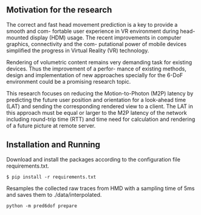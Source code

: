 <h2> Motivation for the research </h2>
The correct and fast head movement prediction is a key to provide a smooth and com- fortable user experience in VR environment during head-mounted display (HDM) usage. The recent improvements in computer graphics, connectivity and the com- putational power of mobile devices simplified the progress in Virtual Reality (VR) technology.

Rendering of volumetric content remains very demanding task for existing devices. Thus the improvement of a perfor- mance of existing methods, design and implementation of new approaches specially for the 6-DoF environment could be a promising research topic.

This research focuses on reducing the Motion-to-Photon (M2P) latency by predicting the future user position and orientation for a look-ahead time (LAT) and sending the corresponding rendered view to a client. The LAT in this approach must be equal or larger to the M2P latency of the network including round-trip time (RTT) and time need for calculation and rendering of a future picture at remote server.

<h2>Installation and Running</h2>
Download and install the packages according to the configuration file requirements.txt.

``$ pip install -r requirements.txt``

Resamples the collected raw traces from HMD  with a sampling time of 5ms and saves them to ./data/interpolated.

``python -m pred6dof prepare``